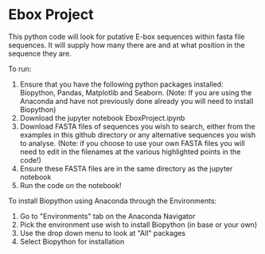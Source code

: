# Ebox Project

This python code will look for putative E-box sequences within fasta file sequences. It will supply how many there are and at what position in the sequence they are. 

To run:
1. Ensure that you have the following python packages installed: Biopython, Pandas, Matplotlib and Seaborn.
	(Note: If you are using the Anaconda and have not previously done already you will need to install Biopython)
2. Download the jupyter notebook EboxProject.ipynb
3. Download FASTA files of sequences you wish to search, either from the examples in this github directory or any alternative sequences you wish to analyse.
	(Note: if you choose to use your own FASTA files you will need to edit in the filenames at the various highlighted points in the code!)
3. Ensure these FASTA files are in the same directory as the jupyter notebook
4. Run the code on the notebook!

To install Biopython using Anaconda through the Environments:
1. Go to "Environments" tab on the Anaconda Navigator
2. Pick the environment use wish to install Biopython (in base or your own)
3. Use the drop down menu to look at "All" packages
4. Select Biopython for installation

